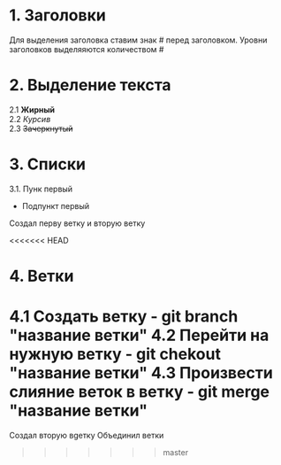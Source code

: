 # 1. Заголовки
Для выделения заголовка ставим знак # перед заголовком. Уровни заголовков выделяяются количеством #  
# 2. Выделение текста
2.1 __Жирный__  
2.2 *Курсив*  
2.3 ~~Зачеркнутый~~  

# 3. Списки
3.1. Пунк первый  
   - Подпункт первый
   
   Создал перву ветку и вторую ветку

<<<<<<< HEAD
# 4. Ветки
4.1 Создать ветку - git branch "название ветки"
4.2 Перейти на нужную ветку - git chekout "название ветки"
4.3 Произвести слияние веток в ветку - git merge "название ветки"
=======
Создал вторую вgетку
Объединил ветки
>>>>>>> master
